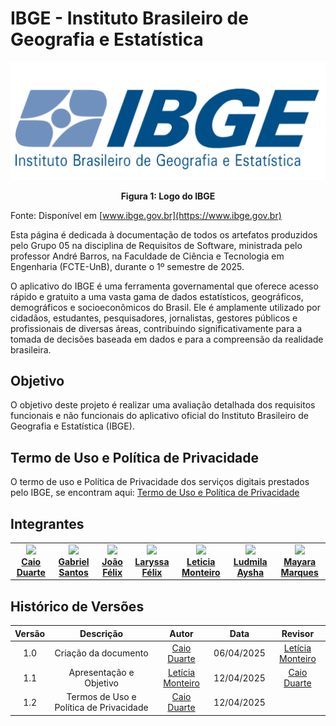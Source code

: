 # IBGE - Instituto Brasileiro de Geografia e Estatística


![Logo IBGE](./assets/images/IBGE.png)

<div style="text-align:center;"><b>Figura 1: Logo do IBGE</b></div>

Fonte: Disponível em [www.ibge.gov.br](https://www.ibge.gov.br)

Esta página é dedicada à documentação de todos os artefatos produzidos pelo Grupo 05 na disciplina de Requisitos de Software, ministrada pelo professor André Barros, na Faculdade de Ciência e Tecnologia em Engenharia (FCTE-UnB), durante o 1º semestre de 2025.

O aplicativo do IBGE é uma ferramenta governamental que oferece acesso rápido e gratuito a uma vasta gama de dados estatísticos, geográficos, demográficos e socioeconômicos do Brasil. Ele é amplamente utilizado por cidadãos, estudantes, pesquisadores, jornalistas, gestores públicos e profissionais de diversas áreas, contribuindo significativamente para a tomada de decisões baseada em dados e para a compreensão da realidade brasileira.

## Objetivo 

O objetivo deste projeto é realizar uma avaliação detalhada dos requisitos funcionais e não funcionais do aplicativo oficial do Instituto Brasileiro de Geografia e Estatística (IBGE).

## Termo de Uso e Política de Privacidade

O termo de uso e Política de Privacidade dos serviços digitais prestados pelo IBGE, se encontram aqui: [Termo de Uso e Política de Privacidade](https://www.ibge.gov.br/acesso-informacao/acoes-e-programas/politica-de-privacidade.html)

## Integrantes

<table align="center">
  <tr>
    <td align="center">
      <img src="https://avatars.githubusercontent.com/u/134105981?v=4" width=100><br>
      <b><a href="https://github.com/caioduart3">Caio Duarte</a></b><br>
    </td>
    <td align="center">
      <img src="https://avatars.githubusercontent.com/u/144184007?v=4" width=100><br>
      <b><a href="https://github.com/GabrielSPinto">Gabriel Santos</a></b><br>
    </td>
    <td align="center">
      <img src="https://avatars.githubusercontent.com/u/144493751?v=4" width=100><br>
      <b><a href="https://github.com/joaofmoreiraa">João Félix</a></b><br>
    </td>
    <td align="center">
      <img src="https://avatars.githubusercontent.com/u/143897458?v=4" width=100><br>
      <b><a href="https://github.com/felixlaryssa">Laryssa Félix</a></b><br>
    </td>
    <td align="center">
      <img src="https://avatars.githubusercontent.com/u/152661076?v=4" width=100><br>
      <b><a href="https://github.com/LeticiaMonteiroo">Leticia Monteiro</a></b><br>
    </td>
    <td align="center">
      <img src="https://avatars.githubusercontent.com/u/91512745?v=4" width=100><br>
      <b><a href="https://github.com/ludmilaaysha">Ludmila Aysha</a></b><br>
    </td>
    <td align="center">
      <img src="https://avatars.githubusercontent.com/u/144369305?v=4" width=100><br>
      <b><a href="https://github.com/maymarquee">Mayara Marques</a></b><br>
    </td>
  </tr>


</table>

## Histórico de Versões

| Versão |Descrição     |Autor                                       |Data    |Revisor|
|:-:     | :-:          | :-:                                        | :-:        |:-:|
|1.0     |Criação da documento|[Caio Duarte](https://github.com/caioduart3)| 06/04/2025 | [Letícia Monteiro](https://github.com/LeticiaMonteiroo)  |
|1.1     |Apresentação e Objetivo|[Letícia Monteiro](https://github.com/LeticiaMonteiroo)| 12/04/2025 | [Caio Duarte](https://github.com/caioduart3)| 12/04/2025 |
|1.2     |Termos de Uso e Política de Privacidade|[Caio Duarte](https://github.com/caioduart3)| 12/04/2025 |   |